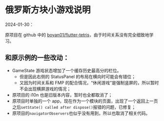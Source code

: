 # 俄罗斯方块小游戏说明

2024-01-30：

原项目在 github 中的 [boyan01/flutter-tetris](https://github.com/boyan01/flutter-tetris)，由于时间关系没有完全细致地学习。

## 和原示例的一些改动：

- GameState 游戏状态增加了一个缓存历史最高分的栏位。
  - 但是因此右侧的 StatusPanel 的布局在横向时可能会有错位；
  - 又因为时间关系和 FMP 的配合情况，“休闲游戏”是强制竖屏的，所以暂时不会出现横屏游戏的情况；
- 原项目的 i10n 也是旧版本内容，暂时也全都取消了；
- 原项目时单独的一个 app，现在作为一个模块的页面，出现了一个返回上一页之后`setState() called after dispose()`报错的问题，已修复；
- 原项目的`navigatorObservers`也似乎没有用到，所以也取消了相关代码。
